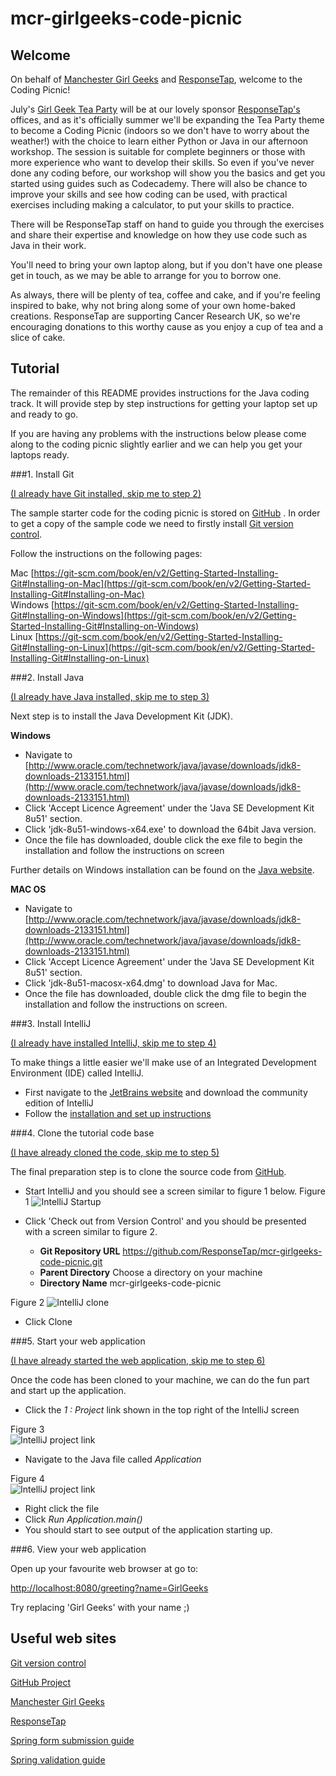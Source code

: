 # mcr-girlgeeks-code-picnic

## Welcome

On behalf of [Manchester Girl Geeks](http://manchester.girlgeekdinners.com) and 
[ResponseTap](http://manchester.girlgeekdinners.com), welcome to the Coding Picnic!

July's [Girl Geek Tea Party](http://manchester.girlgeekdinners.com) will be at our lovely sponsor 
[ResponseTap's](http://responsetap.com) offices, and as it's officially summer we'll 
be expanding the Tea Party theme to become a Coding Picnic (indoors so we don't have to worry about the weather!) with 
the choice to learn either Python or Java in our afternoon workshop. The session is suitable for complete beginners or 
those with more experience who want to develop their skills. So even if you've never done any coding before, our 
workshop will show you the basics and get you started using guides such as Codecademy. There will also be chance to 
improve your skills and see how coding can be used, with practical exercises including making a calculator, to put your 
skills to practice.

There will be ResponseTap staff on hand to guide you through the exercises and share their expertise and knowledge on 
how they use code such as Java in their work.

You'll need to bring your own laptop along, but if you don't have one please get in touch, as we may be able to 
arrange for you to borrow one.

As always, there will be plenty of tea, coffee and cake, and if you're feeling inspired to bake, why not bring along 
some of your own home-baked creations. ResponseTap are supporting Cancer Research UK, so we're encouraging donations 
to this worthy cause as you enjoy a cup of tea and a slice of cake.

## Tutorial

The remainder of this README provides instructions for the Java coding track. It will provide step by step instructions 
for getting your laptop set up and ready to go.

If you are having any problems with the instructions below please come along to the coding picnic slightly earlier and 
we can help you get your laptops ready.

###1. Install Git

[(I already have Git installed, skip me to step 2)](#step2Java)

The sample starter code for the coding picnic is stored on [GitHub](https://github.com/ResponseTap/mcr-girlgeeks-code-picnic)
. In order to get a copy of the sample code we need to firstly install [Git version control](https://git-scm.com).

Follow the instructions on the following pages:

Mac [https://git-scm.com/book/en/v2/Getting-Started-Installing-Git#Installing-on-Mac](https://git-scm.com/book/en/v2/Getting-Started-Installing-Git#Installing-on-Mac)  
Windows [https://git-scm.com/book/en/v2/Getting-Started-Installing-Git#Installing-on-Windows](https://git-scm.com/book/en/v2/Getting-Started-Installing-Git#Installing-on-Windows)  
Linux [https://git-scm.com/book/en/v2/Getting-Started-Installing-Git#Installing-on-Linux](https://git-scm.com/book/en/v2/Getting-Started-Installing-Git#Installing-on-Linux)  

<a name="step2Java"></a>
###2. Install Java

[(I already have Java installed, skip me to step 3)](#step3Ide)

Next step is to install the Java Development Kit (JDK).

**Windows**

- Navigate to [http://www.oracle.com/technetwork/java/javase/downloads/jdk8-downloads-2133151.html](http://www.oracle.com/technetwork/java/javase/downloads/jdk8-downloads-2133151.html)  
- Click 'Accept Licence Agreement' under the 'Java SE Development Kit 8u51' section.  
- Click 'jdk-8u51-windows-x64.exe' to download the 64bit Java version.
- Once the file has downloaded, double click the exe file to begin the installation and follow the instructions on screen

Further details on Windows installation can be found on the [Java website](https://docs.oracle.com/javase/8/docs/technotes/guides/install/windows_jdk_install.html).

**MAC OS**

- Navigate to [http://www.oracle.com/technetwork/java/javase/downloads/jdk8-downloads-2133151.html](http://www.oracle.com/technetwork/java/javase/downloads/jdk8-downloads-2133151.html)  
- Click 'Accept Licence Agreement' under the 'Java SE Development Kit 8u51' section.  
- Click 'jdk-8u51-macosx-x64.dmg' to download Java for Mac.
- Once the file has downloaded, double click the dmg file to begin the installation and follow the instructions on screen.

<a name="step3Ide"></a>
###3. Install IntelliJ

[(I already have installed IntelliJ, skip me to step 4)](#step4Clone)

To make things a little easier we'll make use of an Integrated Development Environment (IDE) called IntelliJ.

- First navigate to the [JetBrains website](https://www.jetbrains.com/idea/download/) and download the community edition of IntelliJ  
- Follow the [installation and set up instructions](https://www.jetbrains.com/idea/documentation/)  

<a name="step4Clone"></a>
###4. Clone the tutorial code base

[(I have already cloned the code, skip me to step 5)](#step5Start)

The final preparation step is to clone the source code from [GitHub](https://github.com/ResponseTap/mcr-girlgeeks-code-picnic).

- Start IntelliJ and you should see a screen similar to figure 1 below.
Figure 1
![IntelliJ Startup](src/main/resources/readme_resources/images/intellij_startup_screen.png "Figure 1")

- Click 'Check out from Version Control' and you should be presented with a screen similar to figure 2.  
  - **Git Repository URL** https://github.com/ResponseTap/mcr-girlgeeks-code-picnic.git
  - **Parent Directory** Choose a directory on your machine
  - **Directory Name** mcr-girlgeeks-code-picnic
  
Figure 2
![IntelliJ clone](src/main/resources/readme_resources/images/intellij_clone_screen.png "Figure 2")  

- Click Clone

<a name="step5Start"></a>
###5. Start your web application

[(I have already started the web application, skip me to step 6)](#step6Browser)

Once the code has been cloned to your machine, we can do the fun part and start up the application.

- Click the *1 : Project* link shown in the top right of the IntelliJ screen

Figure 3  
![IntelliJ project link](src/main/resources/readme_resources/images/intellij_project_menu.png "Figure 3")  

- Navigate to the Java file called *Application*

Figure 4  
![IntelliJ project link](src/main/resources/readme_resources/images/intellij_application_menu.png "Figure 4")

- Right click the file
- Click *Run Application.main()*
- You should start to see output of the application starting up.

<a name="step6Browser"></a>
###6. View your web application

Open up your favourite web browser at go to:

[http://localhost:8080/greeting?name=GirlGeeks](http://localhost:8080/greeting?name=GirlGeeks)

Try replacing 'Girl Geeks' with your name ;)



## Useful web sites

[Git version control](https://git-scm.com)

[GitHub Project](https://github.com/ResponseTap/mcr-girlgeeks-code-picnic)

[Manchester Girl Geeks](http://manchester.girlgeekdinners.com)

[ResponseTap](http://responsetap.com)

[Spring form submission guide](http://spring.io/guides/gs/handling-form-submission/)

[Spring validation guide](http://spring.io/guides/gs/validating-form-input/)

